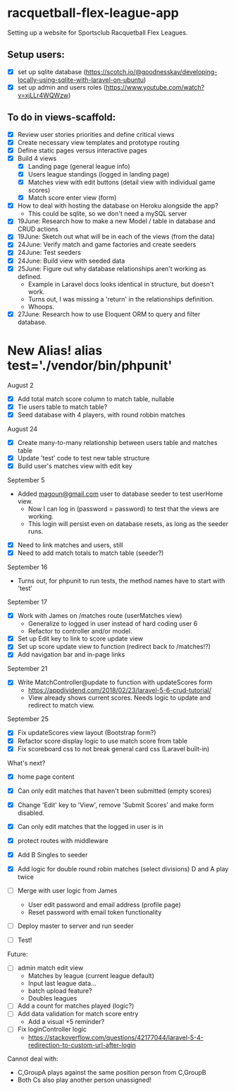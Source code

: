 # racquetball-flex-league-app
Setting up a website for Sportsclub Racquetball Flex Leagues.

## Setup users: 
- [x] set up sqlite database (https://scotch.io/@goodnesskay/developing-locally-using-sqlite-with-laravel-on-ubuntu)
- [x] set up admin and users roles (https://www.youtube.com/watch?v=xjLLr4WQWzw)

## To do in views-scaffold:
- [x] Review user stories priorities and define critical views
- [x] Create necessary view templates and prototype routing
- [x] Define static pages versus interactive pages
- [x] Build 4 views
  - [x] Landing page (general league info)
  - [x] Users league standings (logged in landing page)
  - [x] Matches view with edit buttons (detail view with individual game scores)
  - [x] Match score enter view (form)
- [x] How to deal with hosting the database on Heroku alongside the app?
  * This could be sqlite, so we don't need a mySQL server
- [x] 19June: Research how to make a new Model / table in database and CRUD actions
- [x] 19June: Sketch out what will be in each of the views (from the data)
- [x] 24June: Verify match and game factories and create seeders
- [x] 24June: Test seeders
- [x] 24June: Build view with seeded data
- [x] 25June: Figure out why database relationships aren't working as defined.
  * Example in Laravel docs looks identical in structure, but doesn't work.
  * Turns out, I was missing a 'return' in the relationships definition.
  * Whoops.
- [x] 27June: Research how to use Eloquent ORM to query and filter database.

# New Alias! alias test='./vendor/bin/phpunit'

August 2
- [x] Add total match score column to match table, nullable
- [x] Tie users table to match table?
- [x] Seed database with 4 players, with round robbin matches

August 24
- [x] Create many-to-many relationship between users table and matches table
- [x] Update 'test' code to test   new table structure
- [x] Build user's matches view with edit key

September 5
- Added magoun@gmail.com user to database seeder to test userHome view.
    * Now I can log in (password = password) to test that the views are working.
    * This login will persist even on database resets, as long as the seeder runs.
- [x] Need to link matches and users, still
- [x] Need to add match totals to match table (seeder?)

September 16
- Turns out, for phpunit to run tests, the method names have to start with 'test'

September 17
- [x] Work with James on /matches route (userMatches view)
  * Generalize to logged in user instead of hard coding user 6
  * Refactor to controller and/or model.
- [x] Set up Edit key to link to score update view
- [x] Set up score update view to function (redirect back to /matches!?)
- [x] Add navigation bar and in-page links

September 21
- [x] Write MatchController@update to function with updateScores form
  * https://appdividend.com/2018/02/23/laravel-5-6-crud-tutorial/
  * View already shows current scores. Needs logic to update and redirect to match view.

September 25
- [x] Fix updateScores view layout (Bootstrap form?)
- [x] Refactor score display logic to use match score from table
- [x] Fix scoreboard css to not break general card css (Laravel built-in)

What's next?
- [x] home page content
- [x] Can only edit matches that haven't been submitted (empty scores)
- [x] Change 'Edit' key to 'View', remove 'Submit Scores' and make form disabled.
- [x] Can only edit matches that the logged in user is in
- [x] protect routes with middleware

- [x] Add B Singles to seeder
- [x] Add logic for double round robin matches (select divisions)
  D and A play twice

- [ ] Merge with user logic from James
  * User edit password and email address (profile page)
  * Reset password with email token functionality
- [ ] Deploy master to server and run seeder
- [ ] Test!

Future:
- [ ] admin match edit view
  * Matches by league (current league default)
  * Input last league data...
  * batch upload feature?
  * Doubles leagues
- [ ] Add a count for matches played (logic?)
- [ ] Add data validation for match score entry
  * Add a visual +5 reminder?
- [ ] Fix loginController logic
  * https://stackoverflow.com/questions/42177044/laravel-5-4-redirection-to-custom-url-after-login

Cannot deal with:
- C,GroupA plays against the same position person from C,GroupB
- Both Cs also play another person unassigned!